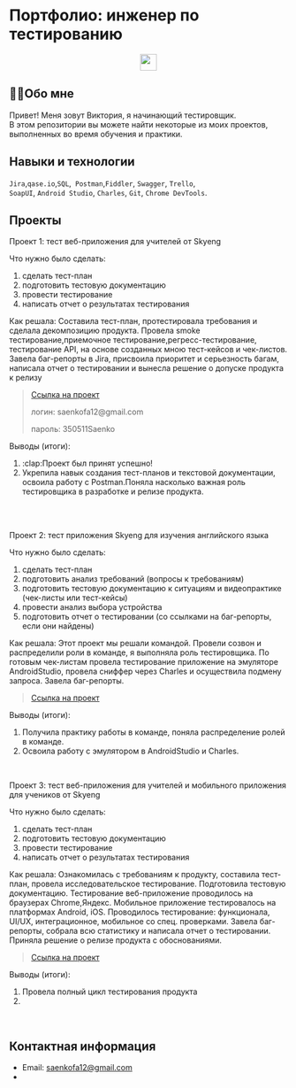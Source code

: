 # Портфолио: инженер по тестированию
<div id="header" align="center">
  <img src="https://media.giphy.com/media/SUcApSWjPwQMARvcM8/giphy.gif" width="30px"/>
</div> 

## :woman_technologist:Обо мне 

Привет! Меня зовут Виктория, я начинающий тестировщик. <br>
В этом репозитории вы можете найти некоторые из моих проектов, выполненных во время обучения и практики.
<br>

## Навыки и технологии
``Jira``,``qase.io``,``SQL``,`` Postman``,``Fiddler``, ``Swagger``, ``Trello``, <br>
``SoapUI``, ``Android Studio``, ``Charles``, ``Git``, ``Chrome DevTools``.




## Проекты

<p> Проект 1: тест веб-приложения для учителей от Skyeng</p>

<p>Что нужно было сделать:<p>
  
<ol>
  <li>сделать тест-план </li>
  <li>подготовить тестовую документацию</li>
  <li>провести тестирование</li>
  <li>написать отчет о результатах тестирования</li>
</ol>

<p>Как решала: Составила тест-план, протестировала требования и сделала декомпозицию продукта. Провела smoke тестирование,приемочное тестирование,регресс-тестирование, тестирование API, на основе созданных мною тест-кейсов и чек-листов. Завела баг-репорты в Jira, присвоила приоритет и серьезность багам, написала отчет о тестировании и вынесла решение о допуске продукта к релизу<p>

> <a href="https://viktoriaqa.atlassian.net/wiki/spaces/LIBRARY/pages/262145/1+2">Ссылка на проект</a>
> <p> логин: saenkofa12@gmail.com </p>
> <p> пароль: 350511Saenko </p>

<p>Выводы (итоги):<p>
<ol>
  <li>:clap:Проект был принят успешно!</li>
  <li>Укрепила навык создания тест-планов и текстовой документации, освоила работу с Postman.Поняла насколько важная роль тестировщика в разработке и релизе продукта.</li>
</ol>
<br> 

<br> 


<p> Проект 2: тест приложения Skyeng для изучения английского языка</p>
<p>Что нужно было сделать:<p>
<ol>
  <li>сделать тест-план </li>
  <li>подготовить анализ требований (вопросы к требованиям)</li>
  <li>подготовить тестовую документацию к ситуациям и видеопрактике (чек-листы или тест-кейсы)</li>
  <li>провести анализ выбора устройства</li>
  <li>подготовить отчет о тестировании (со ссылками на баг-репорты, если они найдены)</li>
</ol>

<p>Как решала: Этот проект мы решали командой. Провели созвон и распределили роли в команде, я выполняла роль тестировщика. По готовым чек-листам провела тестирование приложение на эмуляторе AndroidStudio, провела сниффер через Charles и осуществила подмену запроса. Завела баг-репорты.  </p>

> <a href="https://viktoriaqa.atlassian.net/wiki/spaces/LIBRARY/pages/21692417/.+.">Ссылка на проект</a>

<p>Выводы (итоги):<p>
<ol>
  <li>Получила практику работы в команде, поняла распределение ролей в команде.</li>
  <li>Освоила работу с эмулятором в AndroidStudio и Charles.</li>
</ol>

<br> 


<p>Проект 3: тест веб-приложения для учителей и мобильного приложения для учеников от Skyeng </p> 
<p>Что нужно было сделать:<p>
<ol>
  <li>сделать тест-план </li>
  <li>подготовить тестовую документацию</li>
  <li>провести тестирование</li>
  <li>написать отчет о результатах тестирования</li>
</ol>

<p>Как решала: Ознакомилась с требованиям к продукту, составила тест-план, провела исследовательское тестирование. Подготовила тестовую документацию. Тестирование веб-приложение проводилось на браузерах Chrome,Яндекс. Мобильное приложение тестировалось на платформах Android, iOS. Проводилось тестирование: функционала, UI/UX, интеграционное, мобильное со спец. проверками. Завела баг-репорты, собрала всю статистику и написала отчет о тестировании. Приняла решение о релизе продукта с обоснованиями.  <p> 

> <a href="https://viktoriaqa.atlassian.net/wiki/spaces/LIBRARY/pages/17858561">Ссылка на проект</a>


<p>Выводы (итоги):<p>
<ol>
  <li>Провела полный цикл тестирования продукта</li>
  <li></li>
</ol>

<br> 


## Контактная информация
- Email: saenkofa12@gmail.com
- 
